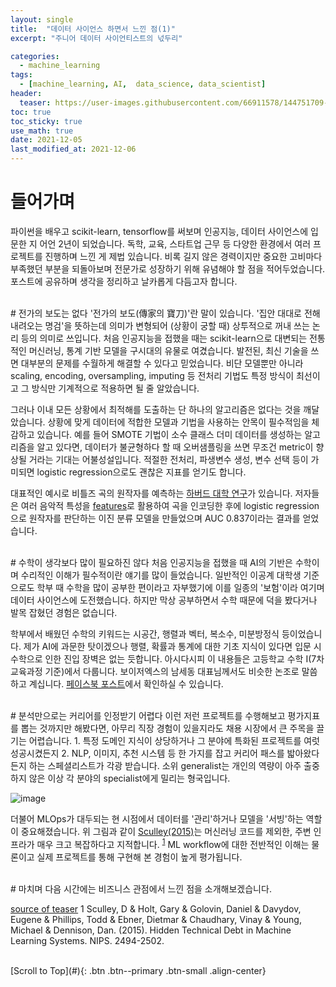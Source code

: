 ```yaml
---
layout: single
title:  "데이터 사이언스 하면서 느낀 점(1)"
excerpt: "주니어 데이터 사이언티스트의 넋두리"

categories:
  - machine_learning
tags:
  - [machine_learning, AI,  data_science, data_scientist]
header:
  teaser: https://user-images.githubusercontent.com/66911578/144751709-07aec712-63ad-44d5-a617-75318bc3246c.jpg
toc: true
toc_sticky: true
use_math: true
date: 2021-12-05
last_modified_at: 2021-12-06
---
```

# 들어가며
파이썬을 배우고 scikit-learn, tensorflow를 써보며 인공지능, 데이터 사이언스에 입문한 지 어언 2년이 되었습니다. 독학, 교육, 스타트업 근무 등 다양한 환경에서 여러 프로젝트를 진행하며 느낀 게 제법 있습니다. 비록 길지 않은 경력이지만 중요한 고비마다 부족했던 부분을 되돌아보며 
전문가로 성장하기 위해 유념해야 할 점을 적어두었습니다. 포스트에 공유하며 생각을 정리하고 날카롭게 다듬고자 합니다.
<br>

<br />
# 전가의 보도는 없다
'전가의 보도(傳家의 寶刀)'란 말이 있습니다. '집안 대대로 전해 내려오는 명검'을 뜻하는데 의미가 변형되어 (상황이 궁할 때) 상투적으로 꺼내 쓰는 논리 등의 의미로 쓰입니다. 처음 인공지능을 접했을 때는 scikit-learn으로 대변되는 전통적인 머신러닝, 통계 기반 모델을 구시대의 유물로 
여겼습니다. 발전된, 최신 기술을 쓰면 대부분의 문제를 수월하게 해결할 수 있다고 믿었습니다. 비단 모델뿐만 아니라 scaling, encoding, oversampling, imputing 등 전처리 기법도 특정 방식이 최선이고 그 방식만 기계적으로 적용하면 될 줄 알았습니다.

그러나 이내 모든 상황에서 최적해를 도출하는 단 하나의 알고리즘은 없다는 것을 깨달았습니다. 상황에 맞게 데이터에 적합한 모델과 기법을 사용하는 안목이 필수적임을 체감하고 있습니다. 예를 들어 SMOTE 기법이 소수 클래스 더미 데이터를 생성하는 알고리즘을 알고 있다면, 데이터가 불균형하다 할 때 오버샘플링을 
쓰면 무조건 metric이 향상될 거라는 기대는 어불성설입니다. 적절한 전처리, 파생변수 생성, 변수 선택 등이 가미되면 logistic regression으로도 괜찮은 지표를 얻기도 합니다. 

대표적인 예시로 비틀즈 곡의 원작자를 예측하는 
[하버드 대학 연구](https://hdsr.mitpress.mit.edu/pub/xcq8a1v1/release/6)가 있습니다. 저자들은 여러 음악적 특성을 [features](https://hdsr.mitpress.mit.edu/pub/xcq8a1v1/release/6#ywxppmj6zp)로 
활용하여 곡을 인코딩한 후에 logistic regression으로 원작자를 판단하는 이진 분류 모델을 만들었으며 AUC 0.837이라는 결과를 얻었습니다.
<br>

<br />
# 수학이 생각보다 많이 필요하진 않다
처음 인공지능을 접했을 때 AI의 기반은 수학이며 수리적인 이해가 필수적이란 얘기를 많이 들었습니다. 일반적인 이공계 대학생 기준으로도 학부 때 수학을 많이 공부한 편이라고 자부했기에 이를 일종의 '보험'이라 여기며 데이터 사이언스에 도전했습니다. 하지만 막상 공부하면서 수학 때문에 덕을 봤다거나 발목 잡혔던 
경험은 없습니다.

학부에서 배웠던 수학의 키워드는 시공간, 행렬과 벡터, 복소수, 미분방정식 등이었습니다. 제가 AI에 과문한 탓이겠으나 행렬, 확률과 통계에 대한 기초 지식이 있다면 입문 시 수학으로 인한 진입 장벽은 없는 듯합니다. 아시다시피 이 내용들은 고등학교 수학 Ⅰ(7차 교육과정 기준)에서 다룹니다. 보이저엑스의 남세동 
대표님께서도 비슷한 논조로 말씀하고 계십니다. [페이스북 포스트](https://www.facebook.com/dgtgrade/posts/4630769066981923)에서 확인하실 수 있습니다.
<br>

<br />
# 분석만으로는 커리어를 인정받기 어렵다
이런 저런 프로젝트를 수행해보고 평가지표를 뽑는 것까지만 해봤다면, 아무리 직장 경험이 있을지라도 채용 시장에서 큰 주목을 끌기는 어렵습니다. 1. 특정 도메인 지식이 상당하거나 그 분야에 특화된 프로젝트를 여럿 성공시켰든지 2. NLP, 이미지, 추천 시스템 등 한 가지를 잡고 커리어 패스를 밟아왔다든지 
하는 스페셜리스트가 각광 받습니다. 소위 generalist는 개인의 역량이 아주 출중하지 않은 이상 각 분야의 specialist에게 밀리는 형국입니다.

![image](https://user-images.githubusercontent.com/66911578/144797109-abe430fd-70eb-40de-8d52-47ddc05c6cf9.png)

더불어 MLOps가 대두되는 현 시점에서 데이터를 '관리'하거나 모델을 '서빙'하는 역할이 중요해졌습니다. 위 그림과 같이 [Sculley(2015)](https://proceedings.neurips.cc/paper/2015/file/86df7dcfd896fcaf2674f757a2463eba-Paper.pdf)는 머신러닝 코드를 
제외한, 주변 인프라가 매우 크고 복잡하다고 지적합니다. <sup>[1](#footnote_1)</sup> ML workflow에 대한 전반적인 이해는 물론이고 실제 프로젝트를 통해 구현해 본 경험이 높게 평가됩니다.
<br>

<br />
# 마치며
다음 시간에는 비즈니스 관점에서 느낀 점을 소개해보겠습니다.

[source of teaser](https://unsplash.com/photos/JiSkHnWLo2o?utm_source=unsplash&utm_medium=referral&utm_content=creditShareLink)
<a name="footnote_1">1</a> Sculley, D & Holt, Gary & Golovin, Daniel & Davydov, Eugene & Phillips, Todd & Ebner, Dietmar & Chaudhary, Vinay & Young, Michael & Dennison, Dan. (2015). 
Hidden Technical Debt in Machine Learning Systems. NIPS. 2494-2502. 
<br>

<br />
[Scroll to Top](#){: .btn .btn--primary .btn-small .align-center}